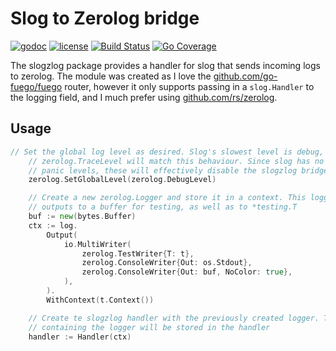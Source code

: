 # Slog to Zerolog bridge

[![godoc](http://img.shields.io/badge/godoc-reference-blue.svg?style=flat)](https://godoc.org/github.com/adreasnow/slogzlog) [![license](http://img.shields.io/badge/license-MIT-red.svg?style=flat)](https://raw.githubusercontent.com/adreasnow/slogzlog/main/LICENSE) [![Build Status](https://github.com/adreasnow/slogzlog/actions/workflows/test-tag.yaml/badge.svg?branch=main)](https://github.com/adreasnow/slogzlog/actions/workflows/test-tag.yaml) [![Go Coverage](https://github.com/adreasnow/slogzlog/wiki/coverage.svg)](https://raw.githack.com/wiki/adreasnow/slogzlog/coverage.html)

The slogzlog package provides a handler for slog that sends incoming logs to zerolog. The module was created as I love the [github.com/go-fuego/fuego](https://github.com/go-fuego/fuego) router, however it only supports passing in a `slog.Handler` to the logging field, and I much prefer using [github.com/rs/zerolog](https://github.com/rs/zerolog).

## Usage

```go
// Set the global log level as desired. Slog's slowest level is debug, so
	// zerolog.TraceLevel will match this behaviour. Since slog has no fatal or
	// panic levels, these will effectively disable the slogzlog bridge
	zerolog.SetGlobalLevel(zerolog.DebugLevel)

	// Create a new zerolog.Logger and store it in a context. This logger also
	// outputs to a buffer for testing, as well as to *testing.T
	buf := new(bytes.Buffer)
	ctx := log.
		Output(
			io.MultiWriter(
				zerolog.TestWriter{T: t},
				zerolog.ConsoleWriter{Out: os.Stdout},
				zerolog.ConsoleWriter{Out: buf, NoColor: true},
			),
		).
		WithContext(t.Context())

	// Create te slogzlog handler with the previously created logger. The context
	// containing the logger will be stored in the handler
	handler := Handler(ctx)
```
